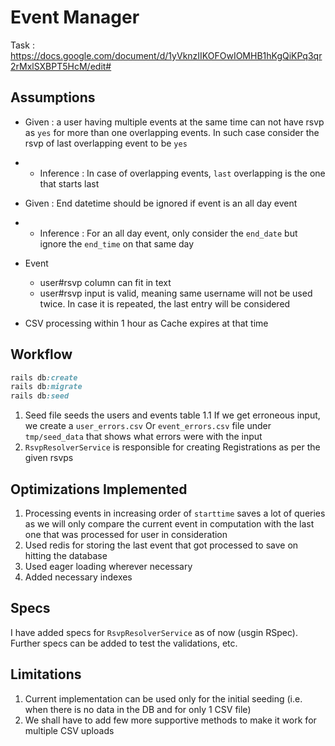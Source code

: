# Event Manager

Task : https://docs.google.com/document/d/1yVknzIIKOFOwIOMHB1hKgQiKPq3qr2rMxlSXBPT5HcM/edit#

## Assumptions

- Given : a user having multiple events at the same time can not have rsvp as `yes` for more than one overlapping events. In such case consider the rsvp of last overlapping event to be `yes`
- - Inference : In case of overlapping events, `last` overlapping is the one that starts last

- Given : End datetime should be ignored if event is an all day event
- - Inference : For an all day event, only consider the `end_date` but ignore the `end_time` on that same day

- Event
    - user#rsvp column can fit in text
    - user#rsvp input is valid, meaning same username will not be used twice. In case it is repeated, the last entry will be considered
- CSV processing within 1 hour as Cache expires at that time

## Workflow
```ruby
rails db:create
rails db:migrate
rails db:seed
```
1. Seed file seeds the users and events table
    1.1 If we get erroneous input, we create a `user_errors.csv` Or `event_errors.csv` file under `tmp/seed_data` that shows what errors were with the input
2. `RsvpResolverService` is responsible for creating Registrations as per the given rsvps

## Optimizations Implemented

1. Processing events in increasing order of `starttime` saves a lot of queries as we will only compare the current event in computation with the last one that was processed for user in consideration
2. Used redis for storing the last event that got processed to save on hitting the database
3. Used eager loading wherever necessary
4. Added necessary indexes

## Specs

I have added specs for `RsvpResolverService` as of now (usgin RSpec). Further specs can be added to test the validations, etc. 

## Limitations

1. Current implementation can be used only for the initial seeding (i.e. when there is no data in the DB and for only 1 CSV file)
2. We shall have to add few more supportive methods to make it work for multiple CSV uploads
